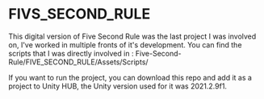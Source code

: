 # FIVS_SECOND_RULE

This digital version of Five Second Rule was the last project I was involved on, I've worked in multiple fronts of it's development.
You can find the scripts that I was directly involved in : 
Five-Second-Rule/FIVE_SECOND_RULE/Assets/Scripts/

If you want to run the project, you can download this repo and add it as a project to Unity HUB, the Unity version used for it was 2021.2.9f1.
